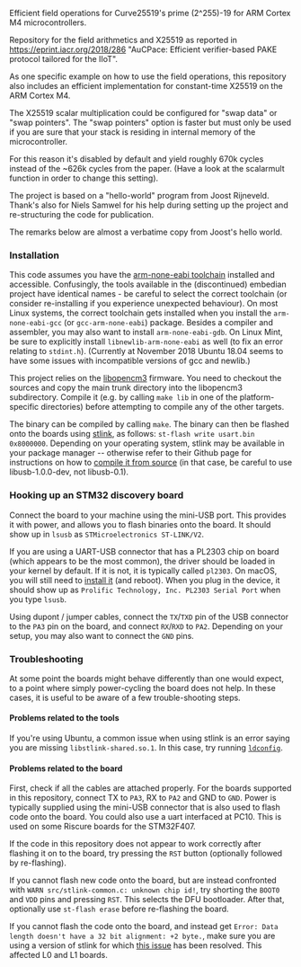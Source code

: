 Efficient field operations for Curve25519's prime (2^255)-19 for ARM Cortex M4 microcontrollers.

Repository for the field arithmetics and X25519 as reported in 
https://eprint.iacr.org/2018/286 
"AuCPace: Efficient verifier-based PAKE protocol tailored for the IIoT".

As one specific example on how to use the field operations, this repository also 
includes an efficient implementation for constant-time X25519 on the ARM Cortex M4. 

The X25519 scalar multiplication could be configured for "swap data" or "swap pointers". 
The "swap pointers" option is faster but must only be used if you are sure that your 
stack is residing in internal memory of the microcontroller. 

For this reason it's disabled by default and yield roughly 670k cycles instead of
the ~626k cycles from the paper. (Have a look at the scalarmult function in order
to change this setting).
 
The project is based on a "hello-world" program from Joost Rijneveld. Thank's also for Niels
Samwel for his help during setting up the project and re-structuring the code for publication.

The remarks below are almost a verbatime copy from Joost's hello world.

### Installation

This code assumes you have the [arm-none-eabi toolchain](https://launchpad.net/gcc-arm-embedded) installed and accessible. Confusingly, the tools available in the (discontinued) embedian project have identical names - be careful to select the correct toolchain (or consider re-installing if you experience unexpected behaviour). On most Linux systems, the correct toolchain gets installed when you install the `arm-none-eabi-gcc` (or `gcc-arm-none-eabi`) package. Besides a compiler and assembler, you may also want to install `arm-none-eabi-gdb`. On Linux Mint, be sure to explicitly install `libnewlib-arm-none-eabi` as well (to fix an error relating to `stdint.h`).
(Currently at November 2018 Ubuntu 18.04 seems to have some issues with incompatible versions of gcc and newlib.)

This project relies on the [libopencm3](https://github.com/libopencm3/libopencm3/) firmware. 
You need to checkout the sources and copy the main trunk directory into the libopencm3 subdirectory. 
Compile it (e.g. by calling `make lib` in one of the platform-specific directories) before attempting 
to compile any of the other targets.

The binary can be compiled by calling `make`. The binary can then be flashed onto the boards using [stlink](https://github.com/texane/stlink), as follows: `st-flash write usart.bin 0x8000000`. Depending on your operating system, stlink may be available in your package manager -- otherwise refer to their Github page for instructions on how to [compile it from source](https://github.com/texane/stlink/blob/master/doc/compiling.md) (in that case, be careful to use libusb-1.0.0-dev, not libusb-0.1).

### Hooking up an STM32 discovery board

Connect the board to your machine using the mini-USB port. This provides it with power, and allows you to flash binaries onto the board. It should show up in `lsusb` as `STMicroelectronics ST-LINK/V2`.

If you are using a UART-USB connector that has a PL2303 chip on board (which appears to be the most common), the driver should be loaded in your kernel by default. If it is not, it is typically called `pl2303`. On macOS, you will still need to [install it](http://www.prolific.com.tw/US/ShowProduct.aspx?p_id=229&pcid=41) (and reboot). When you plug in the device, it should show up as `Prolific Technology, Inc. PL2303 Serial Port` when you type `lsusb`.

Using dupont / jumper cables, connect the `TX`/`TXD` pin of the USB connector to the `PA3` pin on the board, and connect `RX`/`RXD` to `PA2`. Depending on your setup, you may also want to connect the `GND` pins.

### Troubleshooting

At some point the boards might behave differently than one would expect, to a point where simply power-cycling the board does not help. In these cases, it is useful to be aware of a few trouble-shooting steps.

#### Problems related to the tools

If you're using Ubuntu, a common issue when using stlink is an error saying you are missing `libstlink-shared.so.1`. In this case, try running [`ldconfig`](https://github.com/texane/stlink/blob/master/doc/compiling.md#fixing-cannot-open-shared-object-file).

#### Problems related to the board

First, check if all the cables are attached properly. For the boards supported in this repository, connect TX to `PA3`, RX to `PA2` and GND to `GND`. Power is typically supplied using the mini-USB connector that is also used to flash code onto the board. You could also use a uart interfaced at PC10. This is used on some Riscure boards for the STM32F407.

If the code in this repository does not appear to work correctly after flashing it on to the board, try pressing the `RST` button (optionally followed by re-flashing).

If you cannot flash new code onto the board, but are instead confronted with `WARN src/stlink-common.c: unknown chip id!`, try shorting the `BOOT0` and `VDD` pins and pressing `RST`. This selects the DFU bootloader. After that, optionally use `st-flash erase` before re-flashing the board.

If you cannot flash the code onto the board, and instead get `Error: Data length doesn't have a 32 bit alignment: +2 byte.`, make sure you are using a version of stlink for which [this issue](https://github.com/texane/stlink/issues/390) has been resolved. This affected L0 and L1 boards.
